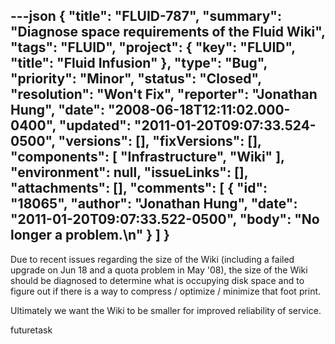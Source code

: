 ---json
{
  "title": "FLUID-787",
  "summary": "Diagnose space requirements of the Fluid Wiki",
  "tags": "FLUID",
  "project": {
    "key": "FLUID",
    "title": "Fluid Infusion"
  },
  "type": "Bug",
  "priority": "Minor",
  "status": "Closed",
  "resolution": "Won't Fix",
  "reporter": "Jonathan Hung",
  "date": "2008-06-18T12:11:02.000-0400",
  "updated": "2011-01-20T09:07:33.524-0500",
  "versions": [],
  "fixVersions": [],
  "components": [
    "Infrastructure",
    "Wiki"
  ],
  "environment": null,
  "issueLinks": [],
  "attachments": [],
  "comments": [
    {
      "id": "18065",
      "author": "Jonathan Hung",
      "date": "2011-01-20T09:07:33.522-0500",
      "body": "No longer a problem.\n"
    }
  ]
}
---
Due to recent issues regarding the size of the Wiki (including a failed upgrade on Jun 18 and a quota problem in May '08), the size of the Wiki should be diagnosed to determine what is occupying disk space and to figure out if there is a way to compress / optimize / minimize that foot print.

Ultimately we want the Wiki to be smaller for improved reliability of service.

futuretask

        